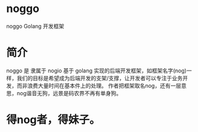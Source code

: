 # noggo
noggo Golang 开发框架

# 简介
noggo 是 隶属于 nogio 基于 golang 实现的后端开发框架，如框架名字(nog)一样，我们的目标是希望成为后端开发的支架/支撑，让开发者可以专注于业务开发，而非浪费大量时间在基本件上的处理。
作者把框架取名nog，还有一层意思，nog谐音无狗，远景是码农界不再有单身狗。 



# 得nog者，得妹子。

